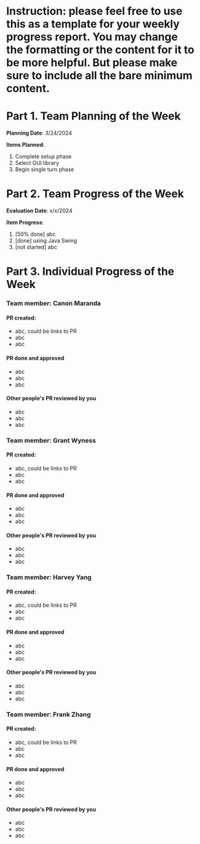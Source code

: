 # Instruction: please feel free to use this as a template for your weekly progress report. You may change the formatting or the content for it to be more helpful. But please make sure to include all the bare minimum content.

# Part 1. Team Planning of the Week
**Planning Date**: 3/24/2024

**Items Planned**:
1. Complete setup phase
2. Select GUI library
3. Begin single turn phase

# Part 2. Team Progress of the Week
**Evaluation Date**: x/x/2024

**Item Progress**:
1. [50% done] abc
2. [done] using Java Swing
3. [not started] abc

# Part 3. Individual Progress of the Week
### Team member: Canon Maranda
#### PR created:
- abc, could be links to PR
- abc
- abc

#### PR done and approved
- abc
- abc
- abc

#### Other people's PR reviewed by you
- abc
- abc
- abc

### Team member: Grant Wyness
#### PR created:
- abc, could be links to PR
- abc
- abc

#### PR done and approved
- abc
- abc
- abc

#### Other people's PR reviewed by you
- abc
- abc
- abc

### Team member: Harvey Yang
#### PR created:
- abc, could be links to PR
- abc
- abc

#### PR done and approved
- abc
- abc
- abc

#### Other people's PR reviewed by you
- abc
- abc
- abc


### Team member: Frank Zhang
#### PR created:
- abc, could be links to PR
- abc
- abc

#### PR done and approved
- abc
- abc
- abc

#### Other people's PR reviewed by you
- abc
- abc
- abc
